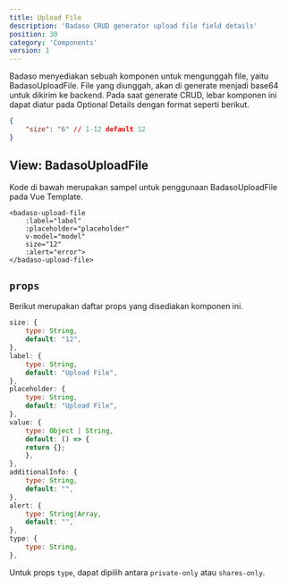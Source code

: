 ```yaml
---
title: Upload File
description: 'Badaso CRUD generator upload file field details'
position: 30
category: 'Components'
version: 1
---
```


Badaso menyediakan sebuah komponen untuk mengunggah file, yaitu BadasoUploadFile. File yang diunggah, akan di generate menjadi base64 untuk dikirim ke backend. Pada saat generate CRUD, lebar komponen ini dapat diatur pada Optional Details dengan format seperti berikut.

```json
{
    "size": "6" // 1-12 default 12
}
```

## View: BadasoUploadFile

Kode di bawah merupakan sampel untuk penggunaan BadasoUploadFile pada Vue Template.


```vue
<badaso-upload-file
    :label="label"
    :placeholder="placeholder"
    v-model="model"
    size="12"
    :alert="error">
</badaso-upload-file>
```

## `props`

Berikut merupakan daftar props yang disediakan komponen ini.

```js
size: {
    type: String,
    default: "12",
},
label: {
    type: String,
    default: "Upload File",
},
placeholder: {
    type: String,
    default: "Upload File",
},
value: {
    type: Object | String,
    default: () => {
    return {};
    },
},
additionalInfo: {
    type: String,
    default: "",
},
alert: {
    type: String|Array,
    default: "",
},
type: {
    type: String,
},
```

<alert>
Untuk props <code>type</code>, dapat dipilih antara <code>private-only</code> atau <code>shares-only</code>.
</alert>